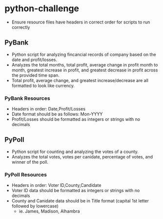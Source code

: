 # python-challenge
* Ensure resource files have headers in correct order for scripts to run correctly

## PyBank
* Python script for analyzing fincancial records of company based on the date and profit/losses.
* Analyzes the total months, total profit, average change in profit month to month, greatest increase in profit, and greatest decrease in profit across the provided time span.
* Total profit, average change, and greatest increase/decrease are all formatted to look like currency.

### PyBank Resources
* Headers in order: Date,Profit/Losses
* Date format should be as follows: Mon-YYYY
* Profit/Losses should be formatted as integers or strings with no decimals

## PyPoll
* Python script for counting and analyzing the votes of a county.
* Analyzes the total votes, votes per canidate, percentage of votes, and winner of the poll.

### PyPoll Resources
* Headers in order: Voter ID,County,Candidate
* Voter ID data should be formatted as integers or strings with no decimals
* County and Canidate data should be in Title format (capital 1st letter followed by lowercase)
    * ie. James, Madison, Alhambra